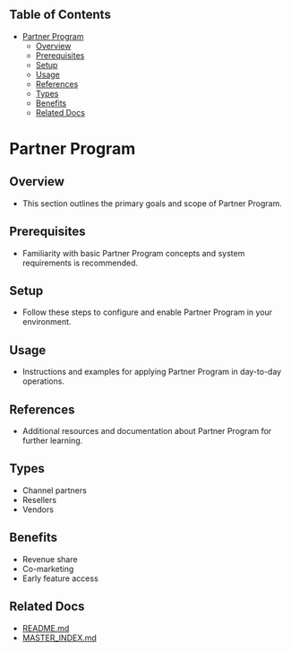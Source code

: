 <!-- START doctoc generated TOC please keep comment here to allow auto update -->
<!-- DON'T EDIT THIS SECTION, INSTEAD RE-RUN doctoc TO UPDATE -->
## Table of Contents

- [Partner Program](#partner-program)
  - [Overview](#overview)
  - [Prerequisites](#prerequisites)
  - [Setup](#setup)
  - [Usage](#usage)
  - [References](#references)
  - [Types](#types)
  - [Benefits](#benefits)
  - [Related Docs](#related-docs)

<!-- END doctoc generated TOC please keep comment here to allow auto update -->

# Partner Program

## Overview
- This section outlines the primary goals and scope of Partner Program.

## Prerequisites
- Familiarity with basic Partner Program concepts and system requirements is recommended.

## Setup
- Follow these steps to configure and enable Partner Program in your environment.

## Usage
- Instructions and examples for applying Partner Program in day-to-day operations.

## References
- Additional resources and documentation about Partner Program for further learning.


## Types
- Channel partners
- Resellers
- Vendors

## Benefits
- Revenue share
- Co-marketing
- Early feature access

## Related Docs
- [README.md](README.md)
- [MASTER_INDEX.md](MASTER_INDEX.md)

